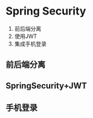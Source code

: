 

# Spring Security  

1. 前后端分离  
2. 使用JWT  
3. 集成手机登录  

<!-- 
总结：
https://blog.csdn.net/fengxianaa?type=blog

SpringSecurity+JWT使用
https://blog.csdn.net/qq_42218187/article/details/123623413

-->

## 前后端分离  
<!-- 
https://blog.51cto.com/u_13929722/3425964
https://blog.csdn.net/friendlytkyj/article/details/123886947

-->

## SpringSecurity+JWT

## 手机登录

<!-- 
https://blog.csdn.net/fengxianaa/article/details/124717610
-->
